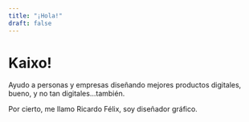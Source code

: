 ```yaml
---
title: "¡Hola!"
draft: false
---
```


# Kaixo!

Ayudo a personas y empresas diseñando mejores productos digitales, bueno, y no tan digitales...también.

Por cierto, me llamo Ricardo Félix, soy diseñador gráfico.
